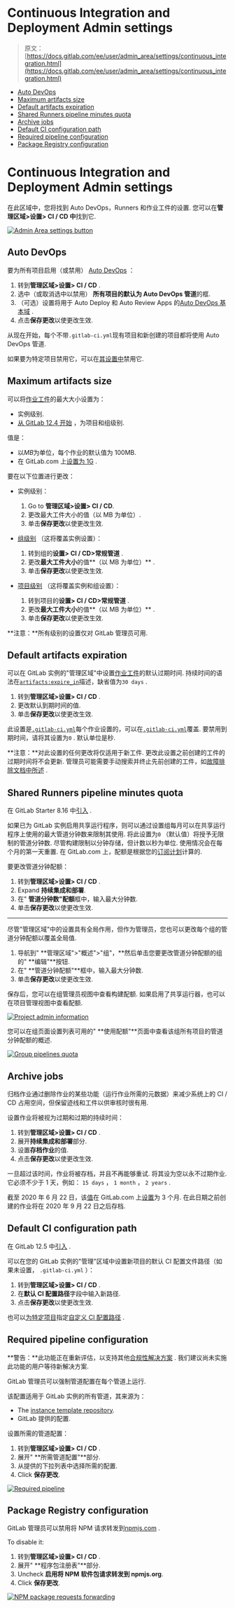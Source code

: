# Continuous Integration and Deployment Admin settings

> 原文：[https://docs.gitlab.com/ee/user/admin_area/settings/continuous_integration.html](https://docs.gitlab.com/ee/user/admin_area/settings/continuous_integration.html)

*   [Auto DevOps](#auto-devops-core-only)
*   [Maximum artifacts size](#maximum-artifacts-size-core-only)
*   [Default artifacts expiration](#default-artifacts-expiration-core-only)
*   [Shared Runners pipeline minutes quota](#shared-runners-pipeline-minutes-quota-starter-only)
*   [Archive jobs](#archive-jobs-core-only)
*   [Default CI configuration path](#default-ci-configuration-path)
*   [Required pipeline configuration](#required-pipeline-configuration-premium-only)
*   [Package Registry configuration](#package-registry-configuration-premium-only)

# Continuous Integration and Deployment Admin settings[](#continuous-integration-and-deployment-admin-settings-core-only "Permalink")

在此区域中，您将找到 Auto DevOps，Runners 和作业工件的设置. 您可以在**管理区域>设置> CI / CD 中**找到它.

[![Admin Area settings button](img/7355fc1627be101cc5ed59387d36b6a3.png)](../img/admin_area_settings_button.png)

## Auto DevOps[](#auto-devops-core-only "Permalink")

要为所有项目启用（或禁用） [Auto DevOps](../../../topics/autodevops/index.html) ：

1.  转到**管理区域>设置> CI / CD** .
2.  选中（或取消选中以禁用） **所有项目的默认为 Auto DevOps 管道**的框.
3.  （可选）设置将用于 Auto Deploy 和 Auto Review Apps 的[Auto DevOps 基本域](../../../topics/autodevops/index.html#auto-devops-base-domain) .
4.  点击**保存更改**以使更改生效.

从现在开始，每个不带`.gitlab-ci.yml`现有项目和新创建的项目都将使用 Auto DevOps 管道.

如果要为特定项目禁用它，可以在[其设置中](../../../topics/autodevops/index.html#enablingdisabling-auto-devops)禁用它.

## Maximum artifacts size[](#maximum-artifacts-size-core-only "Permalink")

可以将[作业工件](../../../administration/job_artifacts.html)的最大大小设置为：

*   实例级别.
*   [从 GitLab 12.4 开始](https://gitlab.com/gitlab-org/gitlab/-/issues/21688) ，为项目和组级别.

值是：

*   以*MB*为单位，每个作业的默认值为 100MB.
*   在 GitLab.com 上[设置为 1G](../../gitlab_com/index.html#gitlab-cicd) .

要在以下位置进行更改：

*   实例级别：

    1.  Go to **管理区域>设置> CI / CD**.
    2.  更改最大工件大小的值（以 MB 为单位）.
    3.  单击**保存更改**以使更改生效.
*   [组级别](../../group/index.html#group-settings) （这将覆盖实例设置）：

    1.  转到组的**设置> CI / CD>常规管道** .
    2.  更改**最大工件大小**的值**（以 MB 为单位）** .
    3.  单击**保存更改**以使更改生效.
*   [项目级别](../../../ci/pipelines/settings.html) （这将覆盖实例和组设置）：

    1.  转到项目的**设置> CI / CD>常规管道** .
    2.  更改**最大工件大小**的值**（以 MB 为单位）** .
    3.  单击**保存更改**以使更改生效.

**注意：**所有级别的设置仅对 GitLab 管理员可用.

## Default artifacts expiration[](#default-artifacts-expiration-core-only "Permalink")

可以在 GitLab 实例的"管理区域"中设置[作业工件](../../../administration/job_artifacts.html)的默认过期时间. 持续时间的语法在[`artifacts:expire_in`](../../../ci/yaml/README.html#artifactsexpire_in)描述，缺省值为`30 days` .

1.  转到**管理区域>设置> CI / CD** .
2.  更改默认到期时间的值.
3.  单击**保存更改**以使更改生效.

此设置是[`.gitlab-ci.yml`](../../../ci/yaml/README.html#artifactsexpire_in)每个作业设置的，可以在[`.gitlab-ci.yml`](../../../ci/yaml/README.html#artifactsexpire_in)覆盖. 要禁用到期时间，请将其设置为`0` . 默认单位是秒.

**注意：**对此设置的任何更改将仅适用于新工件. 更改此设置之前创建的工件的过期时间将不会更新. 管理员可能需要手动搜索并终止先前创建的工件，如[故障排除文档中所述](../../../administration/troubleshooting/gitlab_rails_cheat_sheet.html#remove-artifacts-more-than-a-week-old) .

## Shared Runners pipeline minutes quota[](#shared-runners-pipeline-minutes-quota-starter-only "Permalink")

在 GitLab Starter 8.16 中[引入](https://gitlab.com/gitlab-org/gitlab/-/merge_requests/1078) .

如果已为 GitLab 实例启用共享运行程序，则可以通过设置组每月可以在共享运行程序上使用的最大管道分钟数来限制其使用. 将此设置为`0` （默认值）将授予无限制的管道分钟数. 尽管构建限制以分钟存储，但计数以秒为单位. 使用情况会在每个月的第一天重置. 在 GitLab.com 上，配额是根据您的[订阅计划](https://about.gitlab.com/pricing/#gitlab-com)计算的.

要更改管道分钟配额：

1.  转到**管理区域>设置> CI / CD** .
2.  Expand **持续集成和部署**.
3.  在" **管道分钟数"配额**框中，输入最大分钟数.
4.  单击**保存更改**以使更改生效.

* * *

尽管"管理区域"中的设置具有全局作用，但作为管理员，您也可以更改每个组的管道分钟配额以覆盖全局值.

1.  导航到" **管理区域">"概述">"组"，**然后单击您要更改管道分钟配额的组的" **编辑"**按钮.
2.  在" **管道分钟配额"**框中，输入最大分钟数.
3.  单击**保存更改**以使更改生效.

保存后，您可以在组管理员视图中查看构建配额. 如果启用了共享运行器，也可以在项目管理视图中查看配额.

[![Project admin information](img/a33f8dce89b50020e90de33ed9a1e78e.png)](img/admin_project_quota_view.png)

您可以在组页面设置列表可用的" **使用配额"**页面中查看该组所有项目的管道分钟配额的概述.

[![Group pipelines quota](img/a9b252d8a3c25b1c5166799c2233c569.png)](img/group_pipelines_quota.png)

## Archive jobs[](#archive-jobs-core-only "Permalink")

归档作业通过删除作业的某些功能（运行作业所需的元数据）来减少系统上的 CI / CD 占用空间，但保留迹线和工件以供审核时很有用.

设置作业将被视为过期和过期的持续时间：

1.  转到**管理区域>设置> CI / CD** .
2.  展开**持续集成和部署**部分.
3.  设置**存档作业**的值.
4.  点击**保存更改**以使更改生效.

一旦超过该时间，作业将被存档，并且不再能够重试. 将其设为空以永不过期作业. 它必须不少于 1 天，例如： `15 days` ， `1 month` ， `2 years` .

截至 2020 年 6 月 22 日，该[值](../../gitlab_com/index.html#gitlab-cicd)在 GitLab.com 上[设置](../../gitlab_com/index.html#gitlab-cicd)为 3 个月. 在此日期之前创建的作业将在 2020 年 9 月 22 日之后存档.

## Default CI configuration path[](#default-ci-configuration-path "Permalink")

在 GitLab 12.5 中[引入](https://gitlab.com/gitlab-org/gitlab/-/merge_requests/18073) .

可以在您的 GitLab 实例的"管理"区域中设置新项目的默认 CI 配置文件路径（如果未设置， `.gitlab-ci.yml` ）：

1.  转到**管理区域>设置> CI / CD** .
2.  在**默认 CI 配置路径**字段中输入新路径.
3.  点击**保存更改**以使更改生效.

也可以[为特定项目](../../../ci/pipelines/settings.html#custom-ci-configuration-path)指定[自定义 CI 配置路径](../../../ci/pipelines/settings.html#custom-ci-configuration-path) .

## Required pipeline configuration[](#required-pipeline-configuration-premium-only "Permalink")

**警告：**此功能正在重新评估，以支持其他[合规性解决方案](https://gitlab.com/gitlab-org/gitlab/-/issues/34830) . 我们建议尚未实施此功能的用户等待新解决方案.

GitLab 管理员可以强制管道配置在每个管道上运行.

该配置适用于 GitLab 实例的所有管道，其来源为：

*   The [instance template repository](instance_template_repository.html).
*   GitLab 提供的配置.

设置所需的管道配置：

1.  转到**管理区域>设置> CI / CD** .
2.  展开" **所需管道配置"**部分.
3.  从提供的下拉列表中选择所需的配置.
4.  Click **保存更改**.

[![Required pipeline](img/ad8ac82c77beb415e901040df8d93b17.png)](img/admin_required_pipeline.png)

## Package Registry configuration[](#package-registry-configuration-premium-only "Permalink")

GitLab 管理员可以禁用将 NPM 请求转发到[npmjs.com](https://s0www0npmjs0com.icopy.site/) .

To disable it:

1.  转到**管理区域>设置> CI / CD** .
2.  展开" **程序包注册表"**部分.
3.  Uncheck **启用将 NPM 软件包请求转发到 npmjs.org**.
4.  Click **保存更改**.

[![NPM package requests forwarding](img/8e301ace1928e93f6138075596994c18.png)](img/admin_package_registry_npm_package_requests_forward.png)